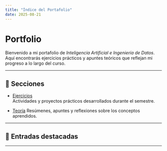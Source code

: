 ```yaml
---
title: "Índice del Portafolio"
date: 2025-08-21
---
```


# Portfolio

Bienvenido a mi portafolio de *Inteligencia Artificial e Ingeniería de Datos*.  
Aquí encontrarás ejercicios prácticos y apuntes teóricos que reflejan mi progreso a lo largo del curso.

---

## 📂 Secciones

- [Ejercicios](ejercicios/index.md)  
  Actividades y proyectos prácticos desarrollados durante el semestre.

- [Teoría](teoria/index.md)
  Resúmenes, apuntes y reflexiones sobre los conceptos aprendidos.

---

## 📝 Entradas destacadas


---